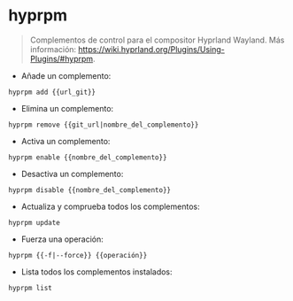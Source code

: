 # hyprpm

> Complementos de control para el compositor Hyprland Wayland.
> Más información: <https://wiki.hyprland.org/Plugins/Using-Plugins/#hyprpm>.

- Añade un complemento:

`hyprpm add {{url_git}}`

- Elimina un complemento:

`hyprpm remove {{git_url|nombre_del_complemento}}`

- Activa un complemento:

`hyprpm enable {{nombre_del_complemento}}`

- Desactiva un complemento:

`hyprpm disable {{nombre_del_complemento}}`

- Actualiza y comprueba todos los complementos:

`hyprpm update`

- Fuerza una operación:

`hyprpm {{-f|--force}} {{operación}}`

- Lista todos los complementos instalados:

`hyprpm list`
